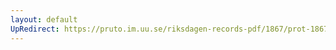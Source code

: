 ```yaml
---
layout: default
UpRedirect: https://pruto.im.uu.se/riksdagen-records-pdf/1867/prot-1867--fk--427/prot-1867--fk--427_070.pdf
---
```

